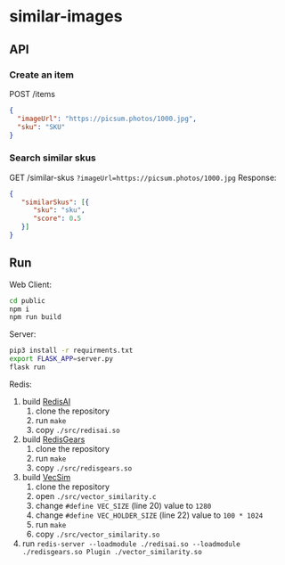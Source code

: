 # similar-images

## API

### Create an item
POST /items
```json
{
  "imageUrl": "https://picsum.photos/1000.jpg",
  "sku": "SKU"
}
```

### Search similar skus
GET /similar-skus
```?imageUrl=https://picsum.photos/1000.jpg```
Response:
```json
{
   "similarSkus": [{
      "sku": "sku",
      "score": 0.5
   }]
}
```

## Run

Web Client:
```bash
cd public
npm i
npm run build 
```

Server:
```bash
pip3 install -r requirments.txt
export FLASK_APP=server.py
flask run
```

Redis:
1. build [RedisAI](https://github.com/RedisAI/RedisAI)
    1. clone the repository
    2. run `make`
    3. copy `./src/redisai.so`
2. build [RedisGears](https://github.com/RedisAI/RedisGears)
    1. clone the repository
    2. run `make`
    3. copy `./src/redisgears.so`
3. build [VecSim](https://github.com/RedisGears/VecSim)
    1. clone the repository
    2. open `./src/vector_similarity.c`
    3. change `#define VEC_SIZE` (line 20) value to `1280`
    4. change `#define VEC_HOLDER_SIZE` (line 22) value to `100 * 1024`
    5. run `make`
    6. copy `./src/vector_similarity.so`
4. run ```redis-server --loadmodule ./redisai.so --loadmodule ./redisgears.so Plugin ./vector_similarity.so```

